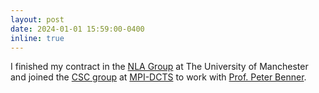 ```yaml
---
layout: post
date: 2024-01-01 15:59:00-0400
inline: true
---
```


I finished my contract in the [NLA Group](https://nla-group.org/) at The University of Manchester and joined the [CSC group](https://www.mpi-magdeburg.mpg.de/csc) at [MPI-DCTS](https://www.mpi-magdeburg.mpg.de/2316/en) to work with [Prof. Peter Benner](https://www.mpi-magdeburg.mpg.de/benner).